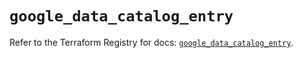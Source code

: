 # `google_data_catalog_entry`

Refer to the Terraform Registry for docs: [`google_data_catalog_entry`](https://registry.terraform.io/providers/hashicorp/google-beta/6.42.0/docs/resources/google_data_catalog_entry).
